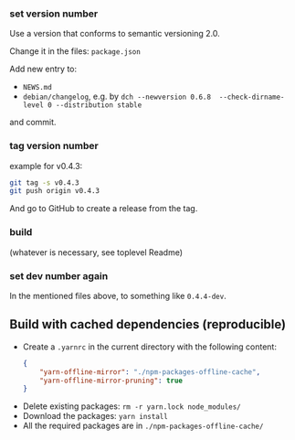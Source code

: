 ### set version number

Use a version that conforms to semantic versioning 2.0.

Change it in the files:
`package.json`

Add new entry to:
 * `NEWS.md`
 * `debian/changelog`,
 e.g. by `dch --newversion 0.6.8  --check-dirname-level 0 --distribution stable`

and commit.

### tag version number
example for v0.4.3:
```sh
git tag -s v0.4.3
git push origin v0.4.3
```

And go to GitHub to create a release from the tag.

### build
(whatever is necessary, see toplevel Readme)

### set dev number again
In the mentioned files above, to something like `0.4.4-dev`.

## Build with cached dependencies (reproducible)

- Create a `.yarnrc` in the current directory with the following content:
  ```json
  {
      "yarn-offline-mirror": "./npm-packages-offline-cache",
      "yarn-offline-mirror-pruning": true
  }
  ```
- Delete existing packages: `rm -r yarn.lock node_modules/`
- Download the packages: `yarn install`
- All the required packages are in `./npm-packages-offline-cache/`
